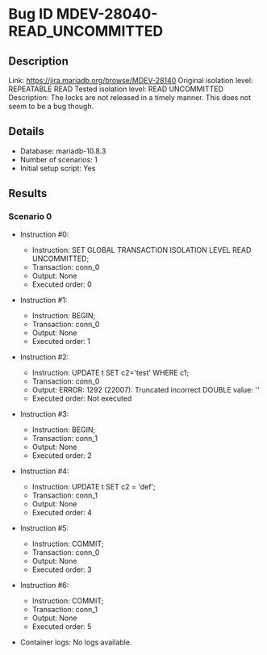 # Bug ID MDEV-28040-READ_UNCOMMITTED

## Description

Link:                     https://jira.mariadb.org/browse/MDEV-28140
Original isolation level: REPEATABLE READ
Tested isolation level:   READ UNCOMMITTED
Description:              The locks are not released in a timely manner. This does not seem to be a bug though.


## Details
 * Database: mariadb-10.8.3
 * Number of scenarios: 1
 * Initial setup script: Yes

## Results
### Scenario 0
 * Instruction #0:
     - Instruction:  SET GLOBAL TRANSACTION ISOLATION LEVEL READ UNCOMMITTED;
     - Transaction: conn_0
     - Output: None
     - Executed order: 0
 * Instruction #1:
     - Instruction:  BEGIN;
     - Transaction: conn_0
     - Output: None
     - Executed order: 1
 * Instruction #2:
     - Instruction:  UPDATE t SET c2='test' WHERE c1;
     - Transaction: conn_0
     - Output: ERROR: 1292 (22007): Truncated incorrect DOUBLE value: ''
     - Executed order: Not executed
 * Instruction #3:
     - Instruction:  BEGIN;
     - Transaction: conn_1
     - Output: None
     - Executed order: 2
 * Instruction #4:
     - Instruction:  UPDATE t SET c2 = 'def';
     - Transaction: conn_1
     - Output: None
     - Executed order: 4
 * Instruction #5:
     - Instruction:  COMMIT;
     - Transaction: conn_0
     - Output: None
     - Executed order: 3
 * Instruction #6:
     - Instruction:  COMMIT;
     - Transaction: conn_1
     - Output: None
     - Executed order: 5

 * Container logs:
   No logs available.
